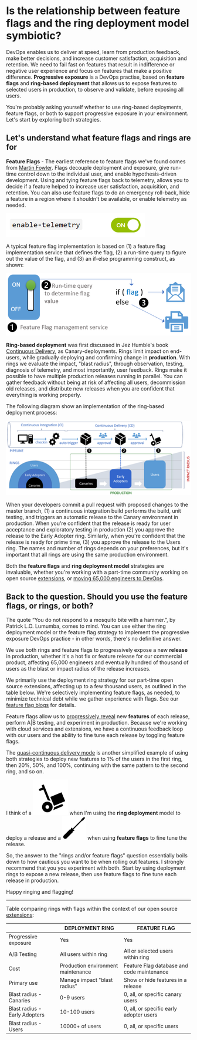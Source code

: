 # Is the relationship between feature flags and the ring deployment model symbiotic?

DevOps enables us to deliver at speed, learn from production feedback, make better decisions, and increase customer satisfaction, acquisition and retention. We need to fail fast on features that result in indifference or negative user experience and focus on features that make a positive difference. **Progressive exposure** is a DevOps practise, based on **feature flags** and **ring-based deployment** that allows us to expose features to selected users in production, to observe and validate, before exposing all users.

You're probably asking yourself whether to use ring-based deployments, feature flags, or both to support progressive exposure in your environment. Let's start by exploring both strategies.

## Let's understand what feature flags and rings are for

**Feature Flags** - The earliest reference to feature flags we've found comes from [Martin Fowler](https://martinfowler.com/bliki/FeatureToggle.html). Flags decouple deployment and exposure, give run-time control down to the individual user, and enable hypothesis-driven development. Using and tying feature flags back to telemetry, allows you to decide if a feature helped to increase user satisfaction, acquisition, and retention. You can also use feature flags to do an emergency roll-back, hide a feature in a region where it shouldn't be available, or enable telemetry as needed.

![Feature flags](_img/rings-or-feature-flags/FF-switch.png)

A typical feature flag implementation is based on (1) a feature flag implementation service that defines the flag, (2) a run-time query to figure out the value of the flag, and (3) an if-else programming construct, as shown:

![Feature flags](_img/rings-or-feature-flags/feature-flags.png)

**Ring-based deployment** was first discussed in Jez Humble's book [Continuous Delivery](https://www.continuousdelivery.com/), as Canary-deployments. Rings limit impact on end-users, while gradually deploying and confirming change in **production**. With rings we evaluate the impact, "blast radius", through observation, testing, diagnosis of telemetry, and most importantly, user feedback. Rings make it possible to have multiple production releases running in parallel. You can gather feedback without being at risk of affecting all users, decommission old releases, and distribute new releases when you are confident that everything is working properly.

The following diagram show an implementation of the ring-based deployment process:

![Ring-based deployment process](_img/rings-or-feature-flags/ring-based-deployment.png)

When your developers commit a pull request with proposed changes to the master branch, (1) a continuous integration build performs the build, unit testing, and triggers an automatic release to the Canary environment in production. When you're confident that the release is ready for user acceptance and exploratory testing in production (2) you approve the release to the Early Adopter ring. Similarly, when you're confident that the release is ready for prime time, (3) you approve the release to the Users ring. The names and number of rings depends on your preferences, but it's important that all rings are using the same production environment.

Both the **feature flags** and **ring deployment model** strategies are invaluable, whether you're working with a part-time community working on open source [extensions](https://aka.ms/vsarsolutions#Extensions), or [moving 65,000 engineers to DevOps](https://aka.ms/devops).

## Back to the question. Should you use the feature flags, or rings, or both?

The quote “You do not respond to a mosquito bite with a hammer.”, by Patrick L.O. Lumumba, comes to mind. You can use either the ring deployment model or the feature flag strategy to implement the progressive exposure DevOps practice - in other words, there's no definitive answer.

We use both rings and feature flags to progressively expose a new **release** in production, whether it's a hot fix or feature release for our commercial product, affecting 65,000 engineers and eventually hundred of thousand of users as the blast or impact radius of the release increases.

We primarily use the deployment ring strategy for our part-time open source extensions, affecting up to a few thousand users, as outlined in the table below. We're selectively implementing feature flags, as needed, to minimize technical debt while we gather experience with flags. See our [feature flag blogs](https://blogs.msdn.microsoft.com/visualstudioalmrangers/tag/launchdarkly/) for details.

Feature flags allow us to [progressively reveal](https://youtu.be/ed3ziUDq_n0) new **features** of each release, perform A|B testing, and experiment in production. Because we're working with cloud services and extensions, we have a continuous feedback loop with our users and the ability to fine tune each release by toggling feature flags.

The [quasi-continuous delivery mode](https://code.facebook.com/posts/270314900139291/rapid-release-at-massive-scale/) is another simplified example of using both strategies to deploy new features to 1% of the users in the first ring, then 20%, 50%, and 100%, continuing with the same pattern to the second ring, and so on.

I think of a ![Trolley](_img/rings-or-feature-flags/Trolley.png) when I'm using the **ring deployment** model to deploy a release and a ![Small screw driver](_img/rings-or-feature-flags/ScrewDriver.png) when using **feature flags** to fine tune the release. 

So, the answer to the "rings and/or feature flags" question essentially boils down to how cautious you want to be when rolling out features. I strongly recommend that you you experiment with both. Start by using deployment rings to expose a new release, then use feature flags to fine tune each release in production.

Happy ringing and flagging!

---

Table comparing rings with flags within the context of our open source [extensions](https://aka.ms/vsarsolutions#Extensions):

|     |DEPLOYMENT RING|FEATURE FLAG|
|-----|---------------|------------|
|Progressive exposure|Yes|Yes|
|A/B Testing|All users within ring|All or selected users within ring|
|Cost|Production environment maintenance|Feature Flag database and code maintenance|
|Primary use|Manage impact "blast radius"|Show or hide features in a release|
|Blast radius - Canaries|0-9 users|0, all, or specific canary users|
|Blast radius - Early Adopters|10-100 users|0, all, or specific early adopter users|
|Blast radius - Users|10000+ of users|0, all, or specific users|